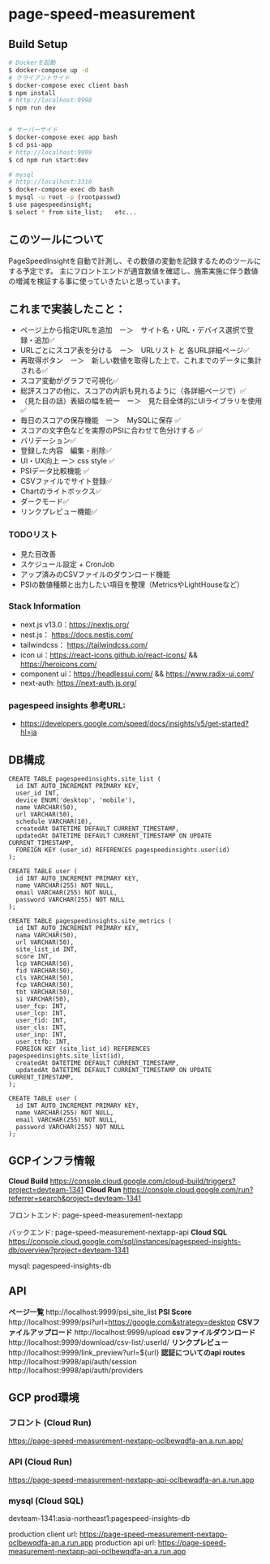 # page-speed-measurement

## Build Setup

```bash
# Dockerを起動
$ docker-compose up -d
# クライアントサイド
$ docker-compose exec client bash
$ npm install
# http://localhost:9998
$ npm run dev


# サーバーサイド
$ docker-compose exec app bash
$ cd psi-app
# http://localhost:9999
$ cd npm run start:dev

# mysql
# http://localhost:3310
$ docker-compose exec db bash
$ mysql -u root -p (rootpasswd)
$ use pagespeedinsight;
$ select * from site_list;　　etc...
```

## このツールについて
PageSpeedInsightを自動で計測し、その数値の変動を記録するためのツールにする予定です。
主にフロントエンドが適宜数値を確認し、施策実施に伴う数値の増減を検証する事に使っていきたいと思っています。

## これまで実装したこと：
- ページ上から指定URLを追加　ー＞　サイト名・URL・デバイス選択で登録・追加✅
- URLごとにスコア表を分ける　ー＞　URLリスト と 各URL詳細ページ✅
- 再取得ボタン　ー＞　新しい数値を取得した上で、これまでのデータに集計される✅
- スコア変動がグラフで可視化✅
- 総評スコアの他に、スコアの内訳も見れるように（各詳細ページで）✅
- （見た目の話）表組の幅を統一　ー＞　見た目全体的にUIライブラリを使用 ✅
- 毎日のスコアの保存機能　ー＞　MySQLに保存 ✅
- スコアの文字色などを実際のPSIに合わせて色分けする ✅
- バリデーション✅
- 登録した内容　編集・削除✅
- UI・UX向上 ー＞ css style ✅
- PSIデータ比較機能 ✅
- CSVファイルでサイト登録✅
- Chartのライトボックス✅
- ダークモード✅
- リンクプレビュー機能✅

### TODOリスト
- 見た目改善
- スケジュール設定 + CronJob
- アップ済みのCSVファイルのダウンロード機能
- PSIの数値種類と出力したい項目を整理（MetricsやLightHouseなど）

### Stack Information
- next.js v13.0：https://nextjs.org/
- nest.js： https://docs.nestjs.com/
- tailwindcss： https://tailwindcss.com/
- icon ui：https://react-icons.github.io/react-icons/ && https://heroicons.com/
- component ui：https://headlessui.com/ && https://www.radix-ui.com/
- next-auth: https://next-auth.js.org/

### pagespeed insights 参考URL:
- https://developers.google.com/speed/docs/insights/v5/get-started?hl=ja


## DB構成
```
CREATE TABLE pagespeedinsights.site_list (
  id INT AUTO_INCREMENT PRIMARY KEY,
  user_id INT,
  device ENUM('desktop', 'mobile'),
  name VARCHAR(50),
  url VARCHAR(50),
  schedule VARCHAR(10),
  createdAt DATETIME DEFAULT CURRENT_TIMESTAMP,
  updatedAt DATETIME DEFAULT CURRENT_TIMESTAMP ON UPDATE CURRENT_TIMESTAMP,
  FOREIGN KEY (user_id) REFERENCES pagespeedinsights.user(id)
);

CREATE TABLE user (
  id INT AUTO_INCREMENT PRIMARY KEY,
  name VARCHAR(255) NOT NULL,
  email VARCHAR(255) NOT NULL,
  password VARCHAR(255) NOT NULL
);

CREATE TABLE pagespeedinsights.site_metrics (
  id INT AUTO_INCREMENT PRIMARY KEY,
  nama VARCHAR(50),
  url VARCHAR(50),
  site_list_id INT,
  score INT,
  lcp VARCHAR(50),
  fid VARCHAR(50),
  cls VARCHAR(50),
  fcp VARCHAR(50),
  tbt VARCHAR(50),
  si VARCHAR(50),
  user_fcp: INT,
  user_lcp: INT,
  user_fid: INT,
  user_cls: INT,
  user_inp: INT,
  user_ttfb: INT,
  FOREIGN KEY (site_list_id) REFERENCES pagespeedinsights.site_list(id),
  createdAt DATETIME DEFAULT CURRENT_TIMESTAMP,
  updatedAt DATETIME DEFAULT CURRENT_TIMESTAMP ON UPDATE CURRENT_TIMESTAMP,
);

CREATE TABLE user (
  id INT AUTO_INCREMENT PRIMARY KEY,
  name VARCHAR(255) NOT NULL,
  email VARCHAR(255) NOT NULL,
  password VARCHAR(255) NOT NULL
);
```

## GCPインフラ情報
**Cloud Build**
https://console.cloud.google.com/cloud-build/triggers?project=devteam-1341
**Cloud Run**
https://console.cloud.google.com/run?referrer=search&project=devteam-1341

フロントエンド:
page-speed-measurement-nextapp

バックエンド:
page-speed-measurement-nextapp-api
**Cloud SQL**
https://console.cloud.google.com/sql/instances/pagespeed-insights-db/overview?project=devteam-1341

mysql: pagespeed-insights-db

## API

**ページ一覧**
http://localhost:9999/psi_site_list
**PSI Score**
http://localhost:9999/psi?url=https://google.com&strategy=desktop
**CSVファイルアップロード**
http://localhost:9999/upload
**csvファイルダウンロード**
http://localhost:9999/download/csv-list/:userId/
**リンクプレビュー**
http://localhost:9999/link_preview?url=${url}
**認証についてのapi routes**
http://localhost:9998/api/auth/session
http://localhost:9998/api/auth/providers



## GCP prod環境
### フロント (Cloud Run)
https://page-speed-measurement-nextapp-oclbewqdfa-an.a.run.app/

### API (Cloud Run)
https://page-speed-measurement-nextapp-api-oclbewqdfa-an.a.run.app

### mysql (Cloud SQL)
devteam-1341:asia-northeast1:pagespeed-insights-db

production client url:
https://page-speed-measurement-nextapp-oclbewqdfa-an.a.run.app
production api url:
https://page-speed-measurement-nextapp-api-oclbewqdfa-an.a.run.app